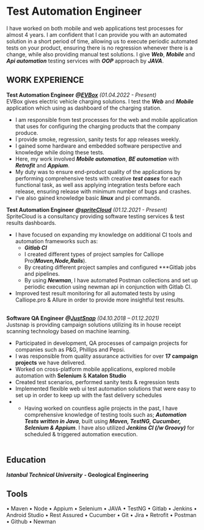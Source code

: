 # Test Automation Engineer


I have worked on both mobile and web applications test processes for almost 4 years. I am confident that I can provide you with an automated solution in a short period of time, allowing us to execute periodic automated tests on your product, ensuring there is no regression whenever there is a change, while also providing manual test solutions. I give ***Web***, ***Mobile*** and ***Api automation*** testing services with ***OOP*** approach by ***JAVA***.  

## WORK EXPERIENCE

**Test Automation Engineer** ***@[EVBox](https://evbox.com/en/)*** _(01.04.2022 - Present)_ <br>
EVBox gives electric vehicle charging solutions. I test the ***Web*** and ***Mobile*** application which using as dashboard of the charging station.

- I am responsible from test processes for the web and mobile application that uses for configuring the charging products that the company produce.
- I provide smoke, regression, sanity tests for app releases weekly.
- I gained some hardware and embedded software perspective and knowledge while doing these tests. 
- Here, my work involved ***Mobile automation***, ***BE automation*** with ***Retrofit*** and ***Appium***.
- My duty was to ensure end-product quality of the applications by performing comprehensive tests with creative ***test cases*** for each functional task, as well ass applying integration tests before each release, ensuring release with minimum number of bugs and crashes.
- I've also gained knowledge basic ***linux*** and pi commands.

**Test Automation Engineer** ***@[spriteCloud](https://www.spritecloud.com)*** _(01.12.2021 - Present)_ <br>
SpriteCloud is a consultancy providing software testing services & test results dashboards. 
- I have focused on expanding my knowledge on additional CI tools and automation frameworks such as:
  - ***Gitlab CI***
  - I created different types of project samples for Calliope Pro(***Maven,Node,Rails***). 
  - By creating different project samples and configured ***Gitlab jobs and pipelines.
  - By using ***Newman***, I have automated Postman collections and set up periodic execution using newman api in conjunction with Gitlab CI.
- Improved test result monitoring for all automated tests by using Calliope.pro & Allure in order to provide more insightful test results.
<br><br>


**Software QA Engineer** ***@[JustSnap](https://justsnap.co)*** _(04.10.2018 – 01.12.2021)_ <br>
Justsnap is providing campaign solutions utilizing its in house receipt scanning technology based on machine learning.
  - Participated in development, QA processes of campaign projects for companies such as P&G, Phillips and Pepsi.
  - I was responsible from quality assurance activities for over **17 campaign projects** we have delivered.
  - Worked on cross-platform mobile applications, explored mobile automation with **Selenium** & **Katalon Studio**
  - Created test scenarios, performed sanity tests & regression tests
  - Implemented flexible web ui test automation solutions that were easy to set up in order to keep up with the fast delivery schedules
  - - Having worked on countless agile projects in the past, I have comprehensive knowledge of testing tools such as; ***Automation Tests written in Java***, built using ***Maven, TestNG, Cucumber, Selenium & Appium***. I have also utilized ***Jenkins CI (/w Groovy)*** for scheduled & triggered automation execution.
    <br><br>

## Education
 ***Istanbul Technical University*** **- Geological Engineering**

## Tools
• Maven
• Node
• Appium
• Selenium
• JAVA
• TestNG
• Gitlab
• Jenkins
• Android Studio • Rest Assured
• Cucumber
• Git
• Jira
• Retrofit • Postman
• Github
• Newman
